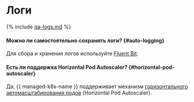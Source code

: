 # Логи

{% include [qa-logs.md](../../_includes/qa-logs.md) %}


#### Можно ли самостоятельно сохранять логи? {#auto-logging}

Для сбора и хранения логов используйте [Fluent Bit](../tutorials/fluent-bit-logging.md).

#### Есть ли поддержка Horizontal Pod Autoscaler? {#horizontal-pod-autoscaler}

Да, {{ managed-k8s-name }} поддерживает механизм [горизонтального автомасштабирования подов](../concepts/autoscale.md#hpa) (Horizontal Pod Autoscaler).